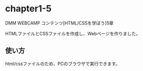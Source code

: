 # chapter1-5
DMM WEBCAMP コンテンツ[HTML/CSSを学ぼう]5章

HTMLファイルとCSSファイルを作成し、Webページを作りました。

## 使い方
html/cssファイルのため、PCのブラウザで実行できます。
